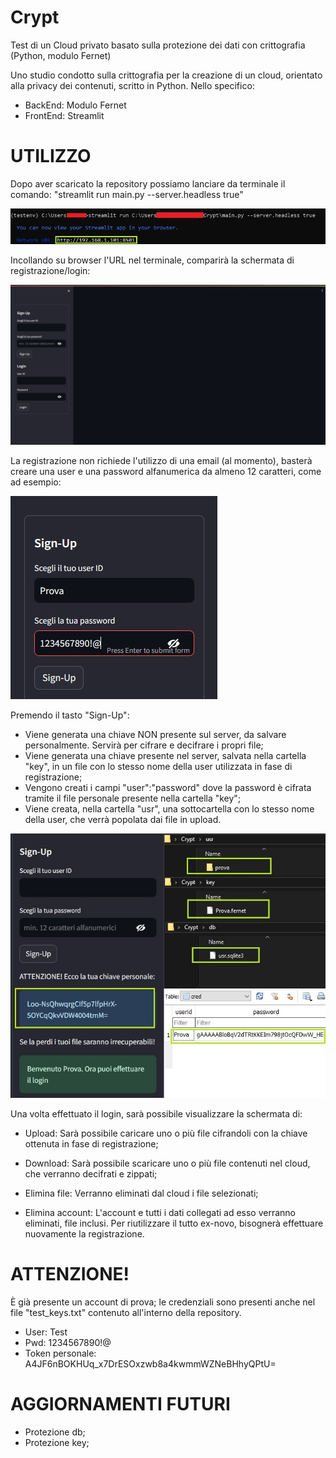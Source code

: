 # Crypt
Test di un Cloud privato basato sulla protezione dei dati con crittografia (Python, modulo Fernet)


Uno studio condotto sulla crittografia per la creazione di un cloud, orientato alla privacy dei contenuti, scritto in Python. Nello specifico:
- BackEnd: Modulo Fernet
- FrontEnd: Streamlit


# UTILIZZO
Dopo aver scaricato la repository possiamo lanciare da terminale il comando: "streamlit run main.py --server.headless true"

![Alt text](https://github.com/Algorytmo/Crypt/blob/90168af6db5b96927c4cf0b9568c49b4a288bd5b/sceenshot/cmd.jpg?raw=true "cmd")

Incollando su browser l'URL nel terminale, comparirà la schermata di registrazione/login:

![Alt text](https://github.com/Algorytmo/Crypt/blob/90168af6db5b96927c4cf0b9568c49b4a288bd5b/sceenshot/homepage.jpg?raw=true "homepage")

La registrazione non richiede l'utilizzo di una email (al momento), basterà creare una user e una password alfanumerica da almeno 12 caratteri, come ad esempio:

![Alt text](https://github.com/Algorytmo/Crypt/blob/90168af6db5b96927c4cf0b9568c49b4a288bd5b/sceenshot/signup.jpg?raw=true "signup")

Premendo il tasto "Sign-Up":
- Viene generata una chiave NON presente sul server, da salvare personalmente. Servirà per cifrare e decifrare i propri file;
- Viene generata una chiave presente nel server, salvata nella cartella "key", in un file con lo stesso nome della user utilizzata in fase di registrazione;
- Vengono creati i campi "user":"password" dove la password è cifrata tramite il file personale presente nella cartella "key";
- Viene creata, nella cartella "usr", una sottocartella con lo stesso nome della user, che verrà popolata dai file in upload.

![Alt text](https://github.com/Algorytmo/Crypt/blob/90168af6db5b96927c4cf0b9568c49b4a288bd5b/sceenshot/signup-after.jpg?raw=true "signup-after")

Una volta effettuato il login, sarà possibile visualizzare la schermata di:
- Upload:
Sarà possibile caricare uno o più file cifrandoli con la chiave ottenuta in fase di registrazione;

- Download:
Sarà possibile scaricare uno o più file contenuti nel cloud, che verranno decifrati e zippati;

- Elimina file:
Verranno eliminati dal cloud i file selezionati;

- Elimina account:
L'account e tutti i dati collegati ad esso verranno eliminati, file inclusi.
Per riutilizzare il tutto ex-novo, bisognerà effettuare nuovamente la registrazione. 


# ATTENZIONE!
È già presente un account di prova;
le credenziali sono presenti anche nel file "test_keys.txt" contenuto all'interno della repository.
- User: Test
- Pwd: 1234567890!@
- Token personale: A4JF6nBOKHUq_x7DrESOxzwb8a4kwmmWZNeBHhyQPtU=



# AGGIORNAMENTI FUTURI
- Protezione db;
- Protezione key;
